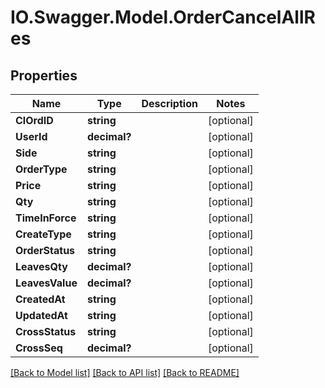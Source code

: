 # IO.Swagger.Model.OrderCancelAllRes
## Properties

Name | Type | Description | Notes
------------ | ------------- | ------------- | -------------
**ClOrdID** | **string** |  | [optional] 
**UserId** | **decimal?** |  | [optional] 
**Side** | **string** |  | [optional] 
**OrderType** | **string** |  | [optional] 
**Price** | **string** |  | [optional] 
**Qty** | **string** |  | [optional] 
**TimeInForce** | **string** |  | [optional] 
**CreateType** | **string** |  | [optional] 
**OrderStatus** | **string** |  | [optional] 
**LeavesQty** | **decimal?** |  | [optional] 
**LeavesValue** | **decimal?** |  | [optional] 
**CreatedAt** | **string** |  | [optional] 
**UpdatedAt** | **string** |  | [optional] 
**CrossStatus** | **string** |  | [optional] 
**CrossSeq** | **decimal?** |  | [optional] 

[[Back to Model list]](../README.md#documentation-for-models) [[Back to API list]](../README.md#documentation-for-api-endpoints) [[Back to README]](../README.md)

